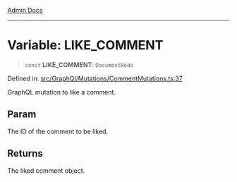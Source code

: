 [Admin Docs](/)

***

# Variable: LIKE\_COMMENT

> `const` **LIKE\_COMMENT**: `DocumentNode`

Defined in: [src/GraphQl/Mutations/CommentMutations.ts:37](https://github.com/PalisadoesFoundation/talawa-admin/blob/main/src/GraphQl/Mutations/CommentMutations.ts#L37)

GraphQL mutation to like a comment.

## Param

The ID of the comment to be liked.

## Returns

The liked comment object.
